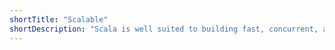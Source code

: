 ```yaml
---
shortTitle: "Scalable"
shortDescription: "Scala is well suited to building fast, concurrent, and distributed systems with its JVM, JavaScript and Native runtimes. Scala prioritises interoperability, giving easy access to many ecosystems of industry-proven libraries."
---
```

